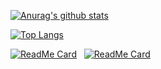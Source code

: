 
[![Anurag's github stats](https://github-readme-stats.vercel.app/api?username=shitianshiwa&show_icons=true)](https://github.com/anuraghazra/github-readme-stats)

[![Top Langs](https://github-readme-stats.vercel.app/api/top-langs/?username=shitianshiwa&layout=compact)](https://github.com/anuraghazra/github-readme-stats)

[![ReadMe Card](https://github-readme-stats.vercel.app/api/pin/?username=shitianshiwa&repo=baidu-tieba-userscript&show_owner=true)](https://github.com/shitianshiwa/baidu-tieba-userscript)
&nbsp;&nbsp;[![ReadMe Card](https://github-readme-stats.vercel.app/api/pin/?username=shitianshiwa&repo=guanjianci&show_owner=true)](https://github.com/shitianshiwa/guanjianci)
<!--
**shitianshiwa/shitianshiwa** is a ✨ _special_ ✨ repository because its `README.md` (this file) appears on your GitHub profile.

### Hi there 👋

Here are some ideas to get you started:

- 🔭 I’m currently working on ...
- 🌱 I’m currently learning ...
- 👯 I’m looking to collaborate on ...
- 🤔 I’m looking for help with ...
- 💬 Ask me about ...
- 📫 How to reach me: ...
- 😄 Pronouns: ...
- ⚡ Fun fact: ...
-->
